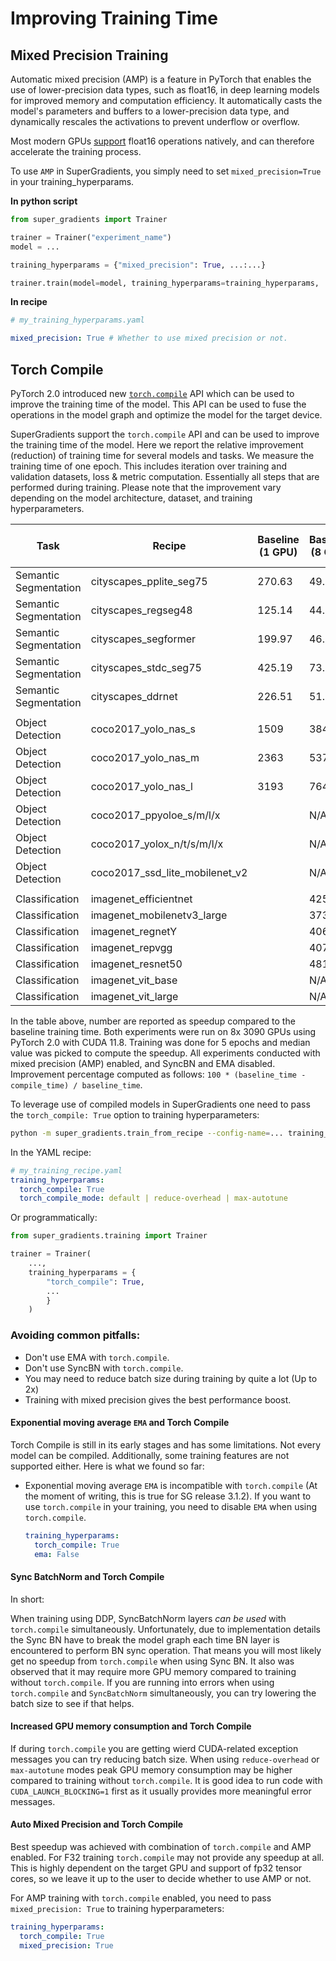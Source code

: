 # Improving Training Time

## Mixed Precision Training

Automatic mixed precision (AMP) is a feature in PyTorch that enables the use of lower-precision data types, such as float16, in deep learning models for improved memory and computation efficiency. 
It automatically casts the model's parameters and buffers to a lower-precision data type, and dynamically rescales the activations to prevent underflow or overflow. 

Most modern GPUs [support](https://docs.nvidia.com/deeplearning/tensorrt/support-matrix/index.html#hardware-precision-matrix) float16 operations natively, and can therefore accelerate the training process.

To use `AMP` in SuperGradients, you simply need to set `mixed_precision=True` in your training_hyperparams.

**In python script**
```python
from super_gradients import Trainer

trainer = Trainer("experiment_name")
model = ...

training_hyperparams = {"mixed_precision": True, ...:...}

trainer.train(model=model, training_hyperparams=training_hyperparams, ...)
```

**In recipe**
```yaml
# my_training_hyperparams.yaml

mixed_precision: True # Whether to use mixed precision or not.
```


## Torch Compile

PyTorch 2.0 introduced new [`torch.compile`](https://pytorch.org/tutorials/intermediate/torch_compile_tutorial.html) API which can be used to improve the training time of the model. 
This API can be used to fuse the operations in the model graph and optimize the model for the target device.

SuperGradients support the `torch.compile` API and can be used to improve the training time of the model. 
Here we report the relative improvement (reduction) of training time for several models and tasks. We measure the training time of one epoch. 
This includes iteration over training and validation datasets, loss & metric computation. Essentially all steps that are performed during training.
Please note that the improvement vary depending on the model architecture, dataset, and training hyperparameters.

| Task                  | Recipe                          | Baseline (1 GPU) | Baseline (8 GPU) | 1 GPU With Compile | 8 GPU With Compile | Improvement, % (1 GPU) | Improvement, % (8 GPU) |
|-----------------------|---------------------------------|------------------|------------------|--------------------|--------------------|------------------------|------------------------|
| Semantic Segmentation | cityscapes_pplite_seg75         | 270.63           | 49.95            | 119.11             | 35.91              | 56%                    | 18%                    |
| Semantic Segmentation | cityscapes_regseg48             | 125.14           | 44.959           | 108.57             | 44.55              | 13.2%                  | 0.9%                   |
| Semantic Segmentation | cityscapes_segformer            | 199.97           | 46.21            | 162.52             | 43.71              | 18.7%                  | 5.4%                   |
| Semantic Segmentation | cityscapes_stdc_seg75           | 425.19           | 73.07            | 153.16             | 45.89              | 63.9%                  | 37.19%                 |
| Semantic Segmentation | cityscapes_ddrnet               | 226.51           | 51.78            | 174.11             | 48.29              | 23.1%                  | 7.3%                   |
|                       |                                 |                  |                  |                    |                    |                        |                        |
| Object Detection      | coco2017_yolo_nas_s             | 1509             | 384.41           | 1379               | 376.10             | 8.6%                   | 2.42%                  |
| Object Detection      | coco2017_yolo_nas_m             | 2363             | 537.24           | 2090               | 508.40             | 11.5%                  | 0.19%                  |
| Object Detection      | coco2017_yolo_nas_l             | 3193             | 764.17           | 2869               | 745.58             | 10.14%                 | 2.43%                  |
| Object Detection      | coco2017_ppyoloe_s/m/l/x        |                  | N/A              |                    | N/A                | N/A                    | N/A                    |
| Object Detection      | coco2017_yolox_n/t/s/m/l/x      |                  | N/A              |                    | N/A                | N/A                    | N/A                    |
| Object Detection      | coco2017_ssd_lite_mobilenet_v2  |                  | N/A              |                    | N/A                | N/A                    | N/A                    |
|                       |                                 |                  |                  |                    |                    |                        |                        |
| Classification        | imagenet_efficientnet           |                  | 425.61           |                    | 408.39             |                        | 4.1%                   |
| Classification        | imagenet_mobilenetv3_large      |                  | 373.73           |                    | 374.51             |                        | -0.2%                  |
| Classification        | imagenet_regnetY                |                  | 406.86           |                    | 383.04             |                        | 5.8%                   |
| Classification        | imagenet_repvgg                 |                  | 407.19           |                    | 387.00             |                        | 4.9%                   |
| Classification        | imagenet_resnet50               |                  | 481.36           |                    | 480.29             |                        |                        |
| Classification        | imagenet_vit_base               |                  | N/A              |                    | N/A                |                        | N/A                    |
| Classification        | imagenet_vit_large              |                  | N/A              |                    | N/A                |                        | N/A                    |

In the table above, number are reported as speedup compared to the baseline training time. 
Both experiments were run on 8x 3090 GPUs using PyTorch 2.0 with CUDA 11.8. 
Training was done for 5 epochs and median value was picked to compute the speedup. 
All experiments conducted with mixed precision (AMP) enabled, and SyncBN and EMA disabled.
Improvement percentage computed as follows: `100 * (baseline_time - compile_time) / baseline_time`.

To leverage use of compiled models in SuperGradients one need to pass the `torch_compile: True` option to training hyperparameters:

```bash
python -m super_gradients.train_from_recipe --config-name=... training_hyperparams.torch_compile=True
```

In the YAML recipe:

```yaml
# my_training_recipe.yaml
training_hyperparams:
  torch_compile: True 
  torch_compile_mode: default | reduce-overhead | max-autotune
```


Or programmatically:

```python
from super_gradients.training import Trainer

trainer = Trainer(
    ...,
    training_hyperparams = {
        "torch_compile": True,
        ...
        }
    )
```



### Avoiding common pitfalls:

* Don't use EMA with `torch.compile`.
* Don't use SyncBN with `torch.compile`.
* You may need to reduce batch size during training by quite a lot (Up to 2x)
* Training with mixed precision gives the best performance boost.

#### Exponential moving average `EMA` and Torch Compile

Torch Compile is still in its early stages and has some limitations. Not every model can be compiled. 
Additionally, some training features are not supported either. 
Here is what we found so far:

* Exponential moving average `EMA` is incompatible with `torch.compile` (At the moment of writing, this is true for SG release 3.1.2). 
  If you want to use `torch.compile` in your training, you need to disable `EMA` when using `torch.compile`.
  ```yaml
  training_hyperparams:
    torch_compile: True 
    ema: False
  ```
  
#### Sync BatchNorm and Torch Compile 

In short: 

When training using DDP, SyncBatchNorm layers _can be used_ with `torch.compile` simultaneously. 
Unfortunately, due to implementation details the Sync BN have to break the model graph each time BN layer is encountered to perform BN sync operation.
That means you will most likely get no speedup from `torch.compile` when using Sync BN.
It also was observed that it may require more GPU memory compared to training without `torch.compile`.
If you are running into errors when using `torch.compile` and `SyncBatchNorm` simultaneously, you can try lowering the batch size to see if that helps.

#### Increased GPU memory consumption and Torch Compile

If during `torch.compile` you are getting wierd CUDA-related exception messages you can try reducing batch size. 
When using `reduce-overhead` or `max-autotune` modes peak GPU memory consumption may be higher compared to training without `torch.compile`.
It is good idea to run code with `CUDA_LAUNCH_BLOCKING=1` first as it usually provides more meaningful error messages.

#### Auto Mixed Precision and Torch Compile

Best speedup was achieved with combination of `torch.compile` and AMP enabled. For F32 training `torch.compile` may not provide any speedup at all.
This is highly dependent on the target GPU and support of fp32 tensor cores, so we leave it up to the user to decide whether to use AMP or not.

For AMP training with `torch.compile` enabled, you need to pass `mixed_precision: True` to training hyperparameters:
  ```yaml
  training_hyperparams:
    torch_compile: True 
    mixed_precision: True
  ```
